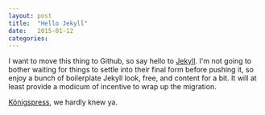 ```yaml
---
layout: post
title:  "Hello Jekyll"
date:   2015-01-12
categories:
---
```

I want to move this thing to Github, so say hello to [Jekyll][jekyll]. I'm not going
to bother waiting for things to settle into their final form before pushing it, so
enjoy a bunch of boilerplate Jekyll look, free, and content for a bit. It will at
least provide a modicum of incentive to wrap up the migration.

[Königspress][kp], we hardly knew ya.

[jekyll]:      http://jekyllrb.com
[kp]: http://brokenmold.net/blog/2014/10/09/hello-konigspress/
